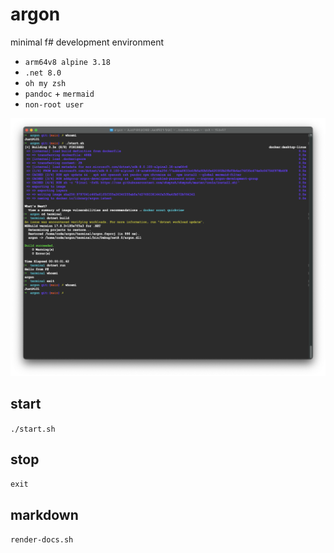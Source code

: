# argon

minimal f# development environment

* `arm64v8 alpine 3.18`
* `.net 8.0`
* `oh my zsh`
* `pandoc` + `mermaid`
* `non-root user`

![](./img/demo.png)

## start

`./start.sh`

## stop

`exit`

## markdown

`render-docs.sh`